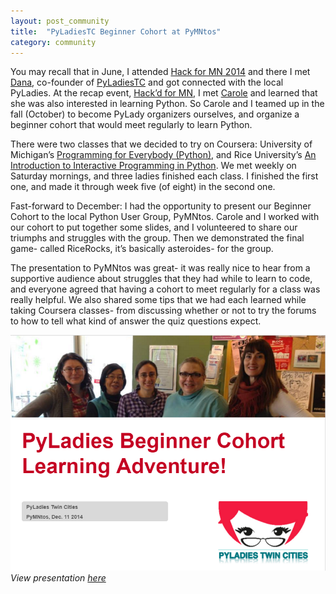 ```yaml
---
layout: post_community
title:  "PyLadiesTC Beginner Cohort at PyMNtos"
category: community
---
```


You may recall that in June, I attended [Hack for MN 2014](http://opentwincities.org/events/2014/06/21/hack-for-mn-2014/) and there I met [Dana](https://twitter.com/DanaKE?lang=en), co-founder of [PyLadiesTC](http://www.meetup.com/PyLadiesTC/) and got connected with the local PyLadies. At the recap event, [Hack’d for MN](http://opentwincities.org/events/2014/07/08/hackd-for-mn-2014/), I met [Carole](https://twitter.com/CaroleJesse?lang=en) and learned that she was also interested in learning Python. So Carole and I teamed up in the fall (October) to become PyLady organizers ourselves, and organize a beginner cohort that would meet regularly to learn Python.

There were two classes that we decided to try on Coursera: University of Michigan’s [Programming for Everybody (Python)](https://www.coursera.org/learn/python), and Rice University’s [An Introduction to Interactive Programming in Python](https://www.coursera.org/course/interactivepython1). We met weekly on Saturday mornings, and three ladies finished each class. I finished the first one, and made it through week five (of eight) in the second one. 

Fast-forward to December: I had the opportunity to present our Beginner Cohort to the local Python User Group, PyMNtos. Carole and I worked with our cohort to put together some slides, and I volunteered to share our triumphs and struggles with the group. Then we demonstrated the final game- called RiceRocks, it’s basically asteroides- for the group.


The presentation to PyMNtos was great- it was really nice to hear from a supportive audience about struggles that they had while to learn to code, and everyone agreed that having a cohort to meet regularly for a class was really helpful. We also shared some tips that we had each learned while taking Coursera classes- from discussing whether or not to try the forums to how to tell what kind of answer the quiz questions expect.

![Presentation](/images/2014/pyladies-pymntos.png)
_View presentation [here](https://docs.google.com/presentation/d/1TDmhvWi-V6Jf4zDjmRVOAD6hqjr7GTJJXK7Fc8kKNm0/pub?start=false&loop=false&delayms=3000)_
